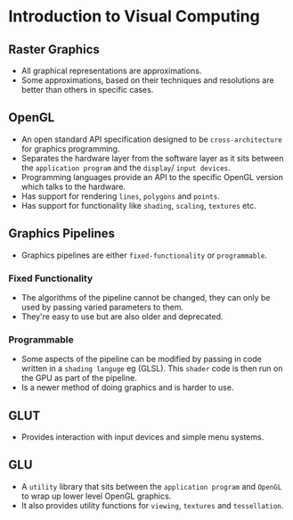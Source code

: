 # Introduction to Visual Computing

## Raster Graphics
* All graphical representations are approximations.
* Some approximations, based on their techniques and resolutions are better than others in specific cases.

## OpenGL
* An open standard API specification designed to be `cross-architecture` for graphics programming.
* Separates the hardware layer from the software layer as it sits between the `application program` and the `display`/ `input devices`.
* Programming languages provide an API to the specific OpenGL version which talks to the hardware.
* Has support for rendering `lines`, `polygons` and `points`. 
* Has support for functionality like `shading`, `scaling`, `textures` etc.

## Graphics Pipelines
* Graphics pipelines are either `fixed-functionality` or `programmable`.

### Fixed Functionality
*  The algorithms of the pipeline cannot be changed, they can only be used by passing varied parameters to them.
* They're easy to use but are also older and deprecated.

### Programmable
* Some aspects of the pipeline can be modified by passing in code written in a `shading languge` eg (GLSL). This `shader` code is then run on the GPU as part of the pipeline.
* Is a newer method of doing graphics and is harder to use.

## GLUT
* Provides interaction with input devices and simple menu systems.

## GLU
* A `utility` library that sits between the `application program` and `OpenGL` to wrap up lower level OpenGL graphics.
* It also provides utility functions for `viewing`, `textures` and `tessellation`.
